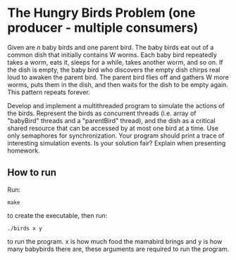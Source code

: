 # The Hungry Birds Problem (one producer - multiple consumers)
Given are *n* baby birds and one parent bird. The baby birds eat out of a common dish that initially contains W worms. Each baby bird repeatedly takes a worm, eats it, sleeps for a while, takes another worm, and so on. If the dish is empty, the baby bird who discovers the empty dish chirps real loud to awaken the parent bird. The parent bird flies off and gathers W more worms, puts them in the dish, and then waits for the dish to be empty again. This pattern repeats forever.

Develop and implement a multithreaded program to simulate the actions of the birds. Represent the birds as concurrent threads (i.e. array of "babyBird" threads and a "parentBird" thread), and the dish as a critical shared resource that can be accessed by at most one bird at a time. Use only semaphores for synchronization. Your program should print a trace of interesting simulation events. Is your solution fair? Explain when presenting homework.   

## How to run
Run:

	make
to create the executable, then run:

	./birds x y
to run the program. 
x is how much food the mamabird brings and y is how many babybirds there are, these arguments are required to run the program.

